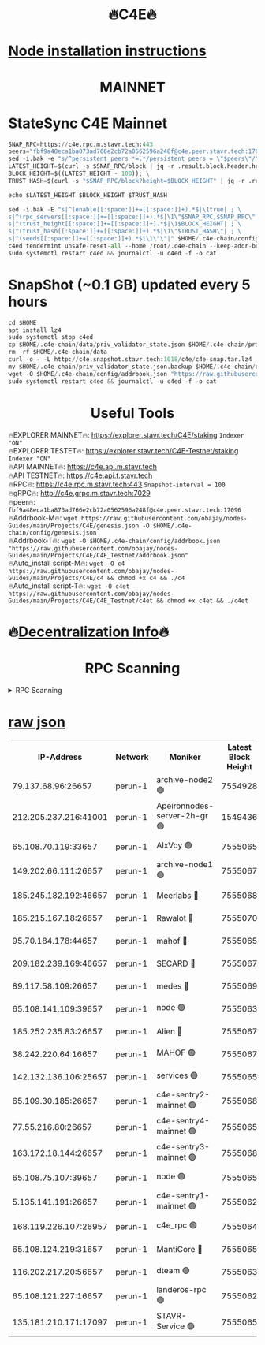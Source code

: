 <h1 align="center"> 🔥C4E🔥</h1>

[Node installation instructions](https://github.com/obajay/nodes-Guides/tree/main/Projects/C4E)
=

<h1 align="center"> MAINNET</h1>

# StateSync C4E Mainnet
```python
SNAP_RPC=https://c4e.rpc.m.stavr.tech:443
peers="fbf9a48eca1ba873ad766e2cb72a0562596a248f@c4e.peer.stavr.tech:17096"
sed -i.bak -e "s/^persistent_peers *=.*/persistent_peers = \"$peers\"/" $HOME/.c4e-chain/config/config.toml
LATEST_HEIGHT=$(curl -s $SNAP_RPC/block | jq -r .result.block.header.height); \
BLOCK_HEIGHT=$((LATEST_HEIGHT - 100)); \
TRUST_HASH=$(curl -s "$SNAP_RPC/block?height=$BLOCK_HEIGHT" | jq -r .result.block_id.hash)

echo $LATEST_HEIGHT $BLOCK_HEIGHT $TRUST_HASH

sed -i.bak -E "s|^(enable[[:space:]]+=[[:space:]]+).*$|\1true| ; \
s|^(rpc_servers[[:space:]]+=[[:space:]]+).*$|\1\"$SNAP_RPC,$SNAP_RPC\"| ; \
s|^(trust_height[[:space:]]+=[[:space:]]+).*$|\1$BLOCK_HEIGHT| ; \
s|^(trust_hash[[:space:]]+=[[:space:]]+).*$|\1\"$TRUST_HASH\"| ; \
s|^(seeds[[:space:]]+=[[:space:]]+).*$|\1\"\"|" $HOME/.c4e-chain/config/config.toml
c4ed tendermint unsafe-reset-all --home /root/.c4e-chain --keep-addr-book
sudo systemctl restart c4ed && journalctl -u c4ed -f -o cat
```
# SnapShot (~0.1 GB) updated every 5 hours
```python
cd $HOME
apt install lz4
sudo systemctl stop c4ed
cp $HOME/.c4e-chain/data/priv_validator_state.json $HOME/.c4e-chain/priv_validator_state.json.backup
rm -rf $HOME/.c4e-chain/data
curl -o - -L http://c4e.snapshot.stavr.tech:1018/c4e/c4e-snap.tar.lz4 | lz4 -c -d - | tar -x -C $HOME/.c4e-chain --strip-components 2
mv $HOME/.c4e-chain/priv_validator_state.json.backup $HOME/.c4e-chain/data/priv_validator_state.json
wget -O $HOME/.c4e-chain/config/addrbook.json "https://raw.githubusercontent.com/obajay/nodes-Guides/main/Projects/C4E/addrbook.json"
sudo systemctl restart c4ed && journalctl -u c4ed -f -o cat
```
 <h1 align="center"> Useful Tools</h1>

🔥EXPLORER MAINNET🔥:  https://explorer.stavr.tech/C4E/staking            `Indexer "ON"` \
🔥EXPLORER TESTET🔥:   https://explorer.stavr.tech/C4E-Testnet/staking     `Indexer "ON"` \
🔥API MAINNET🔥:       https://c4e.api.m.stavr.tech \
🔥API TESTNET🔥:       https://c4e.api.t.stavr.tech \
🔥RPC🔥:               https://c4e.rpc.m.stavr.tech:443                  `Snapshot-interval = 100` \
🔥gRPC🔥:              http://c4e.grpc.m.stavr.tech:7029 \
🔥peer🔥:              `fbf9a48eca1ba873ad766e2cb72a0562596a248f@c4e.peer.stavr.tech:17096` \
🔥Addrbook-M🔥:    ```wget https://raw.githubusercontent.com/obajay/nodes-Guides/main/Projects/C4E/genesis.json -O $HOME/.c4e-chain/config/genesis.json``` \
🔥Addrbook-T🔥:    ```wget -O $HOME/.c4e-chain/config/addrbook.json "https://raw.githubusercontent.com/obajay/nodes-Guides/main/Projects/C4E/C4E_Testnet/addrbook.json"``` \
🔥Auto_install script-M🔥: ```wget -O c4 https://raw.githubusercontent.com/obajay/nodes-Guides/main/Projects/C4E/c4 && chmod +x c4 && ./c4``` \
🔥Auto_install script-T🔥: ```wget -O c4et https://raw.githubusercontent.com/obajay/nodes-Guides/main/Projects/C4E/C4E_Testnet/c4et && chmod +x c4et && ./c4et```

🔥[Decentralization Info](https://github.com/obajay/StateSync-snapshots/tree/main/Projects/C4E/Decentralization)🔥
=

<h1 align="center"> RPC Scanning</h1>

<details>
<summary>RPC Scanning</summary>

<h2 align="center"> We scan nodes in real time every 4 hours. And we provide the final result of RPC endpoints.
We cannot influence the operation of these nodes in any way. </h2>


```python
If Voting Power is higher than 0 --> then the Node is a validator of the network and may be subject to attack and be a potential threat to the chain.
```
```python
We marked such validators with a red symbol
```

</details>

[raw json](https://rpc-check.c4e.stavr.tech/c4e/rpc-c4e-result.json)
=



<table><tr><th>IP-Address</th><th>Network</th><th>Moniker</th><th>Latest Block Height</th><th>Earliest Block Height</th><th>Catching Up</th><th>Tx Index</th><th>Voting Power</th><th>Scan Time</th></tr><tr><td>79.137.68.96:26657</td><td>perun-1</td><td>archive-node2 🟢</td><td>7554928</td><td>1</td><td>False</td><td>on</td><td>0</td><td>2024-03-12T13:15:25.237023271UTC</td></tr><tr><td>212.205.237.216:41001</td><td>perun-1</td><td>Apeironnodes-server-2h-gr 🟢</td><td>1549436</td><td>1</td><td>False</td><td>on</td><td>0</td><td>2024-03-12T13:15:28.731943423UTC</td></tr><tr><td>65.108.70.119:33657</td><td>perun-1</td><td>AlxVoy 🟢</td><td>7555065</td><td>1</td><td>False</td><td>on</td><td>0</td><td>2024-03-12T13:15:40.482634106UTC</td></tr><tr><td>149.202.66.111:26657</td><td>perun-1</td><td>archive-node1 🟢</td><td>7555067</td><td>1</td><td>False</td><td>on</td><td>0</td><td>2024-03-12T13:15:54.767746035UTC</td></tr><tr><td>185.245.182.192:46657</td><td>perun-1</td><td>Meerlabs 🔴</td><td>7555068</td><td>1051501</td><td>False</td><td>on</td><td>344615</td><td>2024-03-12T13:15:59.864133527UTC</td></tr><tr><td>185.215.167.18:26657</td><td>perun-1</td><td>Rawalot 🔴</td><td>7555070</td><td>1090501</td><td>False</td><td>on</td><td>450091</td><td>2024-03-12T13:16:10.924574583UTC</td></tr><tr><td>95.70.184.178:44657</td><td>perun-1</td><td>mahof 🔴</td><td>7555065</td><td>2342001</td><td>False</td><td>off</td><td>1356400</td><td>2024-03-12T13:15:39.841007720UTC</td></tr><tr><td>209.182.239.169:46657</td><td>perun-1</td><td>SECARD 🔴</td><td>7555067</td><td>2616101</td><td>False</td><td>off</td><td>749308</td><td>2024-03-12T13:15:52.165281271UTC</td></tr><tr><td>89.117.58.109:26657</td><td>perun-1</td><td>medes 🔴</td><td>7555069</td><td>2826001</td><td>False</td><td>off</td><td>891025</td><td>2024-03-12T13:16:06.567780701UTC</td></tr><tr><td>65.108.141.109:39657</td><td>perun-1</td><td>node 🟢</td><td>7555063</td><td>5303301</td><td>False</td><td>on</td><td>0</td><td>2024-03-12T13:15:27.581588141UTC</td></tr><tr><td>185.252.235.83:26657</td><td>perun-1</td><td>Alien 🔴</td><td>7555067</td><td>6502501</td><td>False</td><td>on</td><td>648215</td><td>2024-03-12T13:15:55.053526736UTC</td></tr><tr><td>38.242.220.64:16657</td><td>perun-1</td><td>MAHOF 🟢</td><td>7555067</td><td>6885501</td><td>False</td><td>on</td><td>0</td><td>2024-03-12T13:15:52.474840124UTC</td></tr><tr><td>142.132.136.106:25657</td><td>perun-1</td><td>services 🟢</td><td>7555065</td><td>7012001</td><td>False</td><td>on</td><td>0</td><td>2024-03-12T13:15:43.040981501UTC</td></tr><tr><td>65.109.30.185:26657</td><td>perun-1</td><td>c4e-sentry2-mainnet 🟢</td><td>7555068</td><td>7284001</td><td>False</td><td>on</td><td>0</td><td>2024-03-12T13:15:59.573493824UTC</td></tr><tr><td>77.55.216.80:26657</td><td>perun-1</td><td>c4e-sentry4-mainnet 🟢</td><td>7555065</td><td>7297001</td><td>False</td><td>on</td><td>0</td><td>2024-03-12T13:15:40.183865700UTC</td></tr><tr><td>163.172.18.144:26657</td><td>perun-1</td><td>c4e-sentry3-mainnet 🟢</td><td>7555068</td><td>7297001</td><td>False</td><td>on</td><td>0</td><td>2024-03-12T13:16:00.155516810UTC</td></tr><tr><td>65.108.75.107:39657</td><td>perun-1</td><td>node 🟢</td><td>7555065</td><td>7300001</td><td>False</td><td>on</td><td>0</td><td>2024-03-12T13:15:43.346506966UTC</td></tr><tr><td>5.135.141.191:26657</td><td>perun-1</td><td>c4e-sentry1-mainnet 🟢</td><td>7555062</td><td>7300501</td><td>False</td><td>on</td><td>0</td><td>2024-03-12T13:15:24.406749560UTC</td></tr><tr><td>168.119.226.107:26957</td><td>perun-1</td><td>c4e_rpc 🟢</td><td>7555064</td><td>7455064</td><td>False</td><td>on</td><td>0</td><td>2024-03-12T13:15:33.036395029UTC</td></tr><tr><td>65.108.124.219:31657</td><td>perun-1</td><td>MantiCore 🔴</td><td>7555065</td><td>7455065</td><td>False</td><td>off</td><td>729846</td><td>2024-03-12T13:15:39.432114148UTC</td></tr><tr><td>116.202.217.20:56657</td><td>perun-1</td><td>dteam 🟢</td><td>7555063</td><td>7511001</td><td>False</td><td>on</td><td>0</td><td>2024-03-12T13:15:24.963964528UTC</td></tr><tr><td>65.108.121.227:16657</td><td>perun-1</td><td>landeros-rpc 🟢</td><td>7555062</td><td>7548001</td><td>False</td><td>on</td><td>0</td><td>2024-03-12T13:15:24.729166926UTC</td></tr><tr><td>135.181.210.171:17097</td><td>perun-1</td><td>STAVR-Service 🟢</td><td>7555065</td><td>7553201</td><td>False</td><td>on</td><td>0</td><td>2024-03-12T13:15:43.718275671UTC</td></tr></table>
